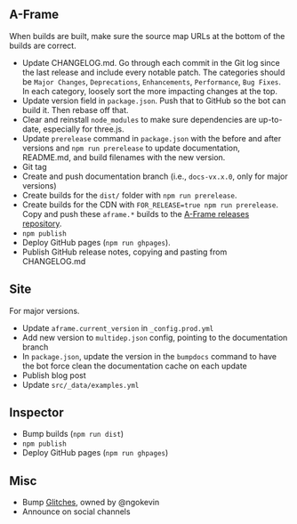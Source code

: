 ## A-Frame

When builds are built, make sure the source map URLs at the bottom of the builds are correct.

- Update CHANGELOG.md. Go through each commit in the Git log since the last release and include every notable patch. The categories should be `Major Changes`, `Deprecations`, `Enhancements`, `Performance`, `Bug Fixes`. In each category, loosely sort the more impacting changes at the top.
- Update version field in `package.json`. Push that to GitHub so the bot can build it. Then rebase off that.
- Clear and reinstall `node_modules` to make sure dependencies are up-to-date, especially for three.js.
- Update `prerelease` command in `package.json` with the before and after versions and `npm run prerelease` to update documentation, README.md, and build filenames with the new version.
- Git tag
- Create and push documentation branch (i.e., `docs-vx.x.0`, only for major versions)
- Create builds for the `dist/` folder with `npm run prerelease`.
- Create builds for the CDN with `FOR_RELEASE=true npm run prerelease`. Copy and push these `aframe.*` builds to the [A-Frame releases repository](https://github.com/aframevr/releases). 
- `npm publish`
- Deploy GitHub pages (`npm run ghpages`).
- Publish GitHub release notes, copying and pasting from CHANGELOG.md

## Site

For major versions.

- Update `aframe.current_version` in `_config.prod.yml`
- Add new version to `multidep.json` config, pointing to the documentation branch
- In `package.json`, update the version in the `bumpdocs` command to have the bot force clean the documentation cache on each update
- Publish blog post
- Update `src/_data/examples.yml`

## Inspector

- Bump builds (`npm run dist`)
- `npm publish`
- Deploy GitHub pages (`npm run ghpages`)

## Misc

- Bump [Glitches](https://glitch.com/~aframe/), owned by @ngokevin
- Announce on social channels
